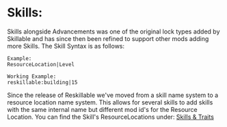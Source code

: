 # Skills:

Skills alongside Advancements was one of the original lock types added by Skillable and has since then been refined to support other mods adding more Skills. The Skill Syntax is as follows:

    Example:
    ResourceLocation|Level
    
    Working Example:
    reskillable:building|15


Since the release of Reskillable we've moved from a skill name system to a resource location name system. This allows for several skills to add skills with the same internal name but different mod id's for the Resource Location. You can find the Skill's ResourceLocations under: [Skills & Traits](/Mods/CompatSkills/Requirements/Skills_Traits/)